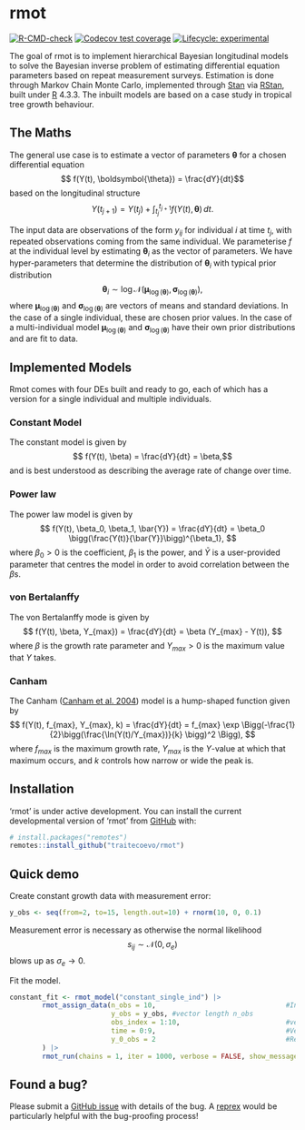 
<!-- README.md is generated from README.Rmd. Please edit that file -->

# rmot

<!-- badges: start -->

[![R-CMD-check](https://github.com/traitecoevo/rmot/actions/workflows/R-CMD-check.yaml/badge.svg)](https://github.com/traitecoevo/rmot/actions/workflows/R-CMD-check.yaml)
[![Codecov test
coverage](https://codecov.io/gh/traitecoevo/rmot/branch/master/graph/badge.svg)](https://app.codecov.io/gh/traitecoevo/rmot?branch=master)
[![Lifecycle:
experimental](https://img.shields.io/badge/lifecycle-experimental-orange.svg)](https://lifecycle.r-lib.org/articles/stages.html#experimental)
<!-- badges: end -->

The goal of rmot is to implement hierarchical Bayesian longitudinal
models to solve the Bayesian inverse problem of estimating differential
equation parameters based on repeat measurement surveys. Estimation is
done through Markov Chain Monte Carlo, implemented through
[Stan](https://mc-stan.org/) via
[RStan](https://mc-stan.org/users/interfaces/rstan), built under
[R](https://cran.r-project.org/) 4.3.3. The inbuilt models are based on
a case study in tropical tree growth behaviour.

## The Maths

The general use case is to estimate a vector of parameters
$\boldsymbol{\theta}$ for a chosen differential equation
$$ f(Y(t), \boldsymbol{\theta}) = \frac{dY}{dt}$$ based on the
longitudinal structure
$$ Y(t_{j+1}) = Y(t_j) + \int_{t_j}^{t_{j+1}}f(Y(t), \boldsymbol{\theta})\,dt.
$$

The input data are observations of the form $y_{ij}$ for individual $i$
at time $t_j$, with repeated observations coming from the same
individual. We parameterise $f$ at the individual level by estimating
$\boldsymbol{\theta}_i$ as the vector of parameters. We have
hyper-parameters that determine the distribution of
$\boldsymbol{\theta}_i$ with typical prior distribution
$$\boldsymbol{\theta}_i \sim \log \mathcal{N}(\boldsymbol{\mu}_{\log(\boldsymbol{\theta})}, \boldsymbol{\sigma}_{\log(\boldsymbol{\theta})}),
$$ where $\boldsymbol{\mu}_{\log(\boldsymbol{\theta})}$ and
$\boldsymbol{\sigma}_{\log(\boldsymbol{\theta})}$ are vectors of means
and standard deviations. In the case of a single individual, these are
chosen prior values. In the case of a multi-individual model
$\boldsymbol{\mu}_{\log(\boldsymbol{\theta})}$ and
$\boldsymbol{\sigma}_{\log(\boldsymbol{\theta})}$ have their own prior
distributions and are fit to data.

## Implemented Models

Rmot comes with four DEs built and ready to go, each of which has a
version for a single individual and multiple individuals.

### Constant Model

The constant model is given by
$$ f(Y(t), \beta) = \frac{dY}{dt} = \beta,$$ and is best understood as
describing the average rate of change over time.

### Power law

The power law model is given by
$$ f(Y(t), \beta_0, \beta_1, \bar{Y}) = \frac{dY}{dt} = \beta_0 \bigg(\frac{Y(t)}{\bar{Y}}\bigg)^{\beta_1},
$$ where $\beta_0>0$ is the coefficient, $\beta_1$ is the power, and
$\bar{Y}$ is a user-provided parameter that centres the model in order
to avoid correlation between the $\beta$s.

### von Bertalanffy

The von Bertalanffy mode is given by
$$ f(Y(t), \beta, Y_{max}) = \frac{dY}{dt} = \beta (Y_{max} - Y(t)),
$$ where $\beta$ is the growth rate parameter and $Y_{max} > 0$ is the
maximum value that $Y$ takes.

### Canham

The Canham ([Canham et
al. 2004](https://doi.org/10.1890/1051-0761(2006)016%5B0540:NAOCTC%5D2.0.CO;2))
model is a hump-shaped function given by
$$ f(Y(t), f_{max}, Y_{max}, k) = \frac{dY}{dt} = f_{max} \exp \Bigg(-\frac{1}{2}\bigg(\frac{\ln(Y(t)/Y_{max})}{k} \bigg)^2 \Bigg), 
$$ where $f_{max}$ is the maximum growth rate, $Y_{max}$ is the
$Y$-value at which that maximum occurs, and $k$ controls how narrow or
wide the peak is.

## 

## Installation

‘rmot’ is under active development. You can install the current
developmental version of ‘rmot’ from [GitHub](https://github.com/) with:

``` r
# install.packages("remotes")
remotes::install_github("traitecoevo/rmot")
```

## Quick demo

Create constant growth data with measurement error:

``` r
y_obs <- seq(from=2, to=15, length.out=10) + rnorm(10, 0, 0.1)
```

Measurement error is necessary as otherwise the normal likelihood
$$s_{ij} \sim \mathcal{N}(0, \sigma_e)$$ blows up as $\sigma_e \to 0$.

Fit the model.

``` r
constant_fit <- rmot_model("constant_single_ind") |>
        rmot_assign_data(n_obs = 10,                                #Integer
                         y_obs = y_obs, #vector length n_obs
                         obs_index = 1:10,                          #vector length n_obs
                         time = 0:9,                                #Vector length n_obs
                         y_0_obs = 2                                #Real
        ) |>
        rmot_run(chains = 1, iter = 1000, verbose = FALSE, show_messages = FALSE)
```

## Found a bug?

Please submit a [GitHub
issue](https://github.com/traitecoevo/rmot/issues) with details of the
bug. A [reprex](https://reprex.tidyverse.org/) would be particularly
helpful with the bug-proofing process!
